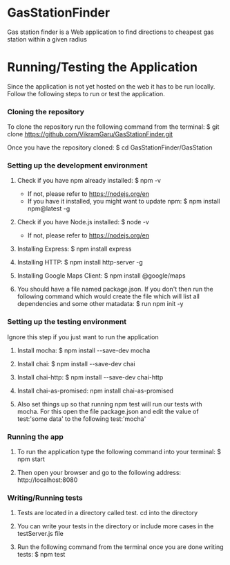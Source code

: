# GasStationFinder
Gas station finder is a Web application to find directions to cheapest gas station within a given radius

# Running/Testing the Application
Since the application is not yet hosted on the web it has to be run locally. Follow the following steps to run or test the application.

### Cloning the repository
To clone the repository run the following command from the terminal: $ git clone https://github.com/VikramGaru/GasStationFinder.git

Once you have the repository cloned: $ cd GasStationFinder/GasStation

### Setting up the development environment
1) Check if you have npm already installed: $ npm -v
   - If not, please refer to https://nodejs.org/en
   - If you have it installed, you might want to update npm: $ npm install npm@latest -g

2) Check if you have Node.js installed: $ node -v
   - If not, please refer to https://nodejs.org/en

3) Installing Express: $ npm install express

4) Installing HTTP: $ npm install http-server -g

5) Installing Google Maps Client: $ npm install @google/maps

6) You should have a file named package.json. If you don't then run the following command which would create the file which will list all dependencies and some other matadata: $ run npm init -y

### Setting up the testing environment
Ignore this step if you just want to run the application
1) Install mocha: $ npm install --save-dev mocha

2) Install chai: $ npm install --save-dev chai

3) Install chai-http: $ npm install --save-dev chai-http

4) Install chai-as-promised: npm install chai-as-promised

5) Also set things up so that running npm test will run our tests with mocha. For this open the file package.json and edit the value of test:'some data' to the following test:'mocha'

### Running the app
1) To run the application type the following command into your terminal: $ npm start

2) Then open your browser and go to the following address: http://localhost:8080

### Writing/Running tests
1) Tests are located in a directory called test. cd into the directory

2) You can write your tests in the directory or include more cases in the testServer.js file

3) Run the following command from the terminal once you are done writing tests: $ npm test
